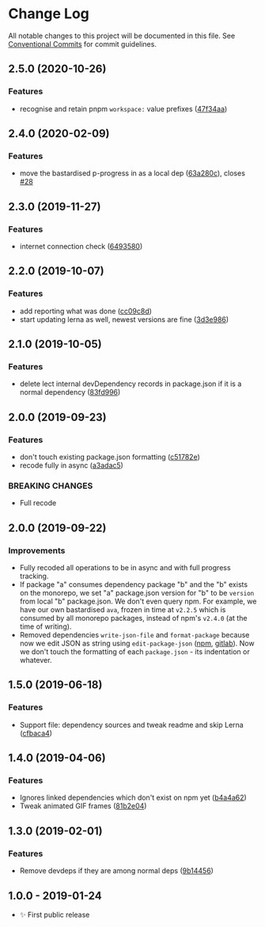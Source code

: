 # Change Log

All notable changes to this project will be documented in this file.
See [Conventional Commits](https://conventionalcommits.org) for commit guidelines.

## 2.5.0 (2020-10-26)

### Features

- recognise and retain pnpm `workspace:` value prefixes ([47f34aa](https://gitlab.com/codsen/codsen/commit/47f34aae7602e59fad8bf83043c309ec29eb2f4a))

## 2.4.0 (2020-02-09)

### Features

- move the bastardised p-progress in as a local dep ([63a280c](https://gitlab.com/codsen/codsen/commit/63a280ce2a1143c805b206c6ee1b894f98a168b0)), closes [#28](https://gitlab.com/codsen/codsen/issues/28)

## 2.3.0 (2019-11-27)

### Features

- internet connection check ([6493580](https://gitlab.com/codsen/codsen/commit/649358058a931a4a96baef768f4e45c5da093b63))

## 2.2.0 (2019-10-07)

### Features

- add reporting what was done ([cc09c8d](https://gitlab.com/codsen/codsen/commit/cc09c8d))
- start updating lerna as well, newest versions are fine ([3d3e986](https://gitlab.com/codsen/codsen/commit/3d3e986))

## 2.1.0 (2019-10-05)

### Features

- delete lect internal devDependency records in package.json if it is a normal dependency ([83fd996](https://gitlab.com/codsen/codsen/commit/83fd996))

## 2.0.0 (2019-09-23)

### Features

- don't touch existing package.json formatting ([c51782e](https://gitlab.com/codsen/codsen/commit/c51782e))
- recode fully in async ([a3adac5](https://gitlab.com/codsen/codsen/commit/a3adac5))

### BREAKING CHANGES

- Full recode

## 2.0.0 (2019-09-22)

### Improvements

- Fully recoded all operations to be in async and with full progress tracking.
- If package "a" consumes dependency package "b" and the "b" exists on the monorepo, we set "a" package.json version for "b" to be `version` from local "b" package.json. We don't even query npm. For example, we have our own bastardised `ava`, frozen in time at `v2.2.5` which is consumed by all monorepo packages, instead of npm's `v2.4.0` (at the time of writing).
- Removed dependencies `write-json-file` and `format-package` because now we edit JSON as string using `edit-package-json` ([npm](https://www.npmjs.com/package/edit-package-json), [gitlab](https://gitlab.com/codsen/codsen/tree/master/packages/edit-package-json/)). Now we don't touch the formatting of each `package.json` - its indentation or whatever.

## 1.5.0 (2019-06-18)

### Features

- Support file: dependency sources and tweak readme and skip Lerna ([cfbaca4](https://gitlab.com/codsen/codsen/commit/cfbaca4))

## 1.4.0 (2019-04-06)

### Features

- Ignores linked dependencies which don't exist on npm yet ([b4a4a62](https://gitlab.com/codsen/codsen/commit/b4a4a62))
- Tweak animated GIF frames ([81b2e04](https://gitlab.com/codsen/codsen/commit/81b2e04))

## 1.3.0 (2019-02-01)

### Features

- Remove devdeps if they are among normal deps ([9b14456](https://gitlab.com/codsen/codsen/commit/9b14456))

## 1.0.0 - 2019-01-24

- ✨ First public release
